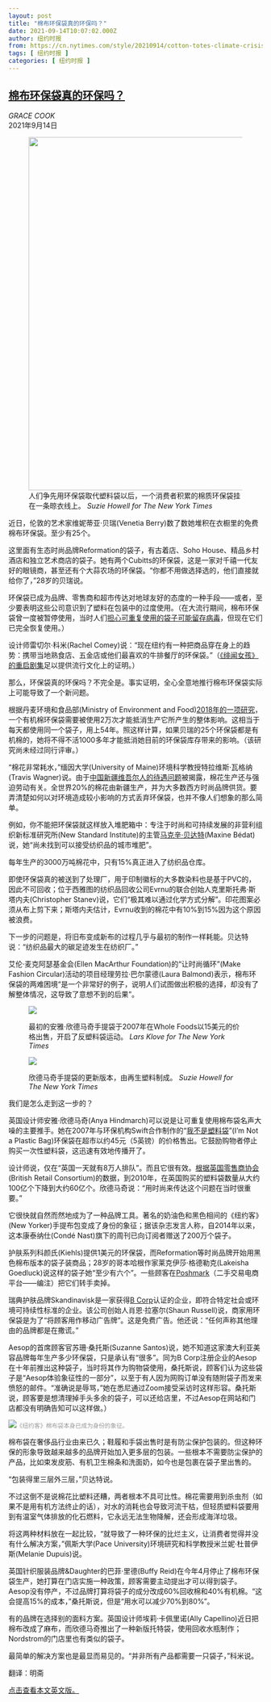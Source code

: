 ```yaml
---
layout: post
title: "棉布环保袋真的环保吗？"
date: 2021-09-14T10:07:02.000Z
author: 纽约时报
from: https://cn.nytimes.com/style/20210914/cotton-totes-climate-crisis/
tags: [ 纽约时报 ]
categories: [ 纽约时报 ]
---
```

<!--1631614022000-->
[棉布环保袋真的环保吗？](https://cn.nytimes.com/style/20210914/cotton-totes-climate-crisis/)
------

<div>
<address>GRACE COOK</address><time pudate="2021-09-14 05:57:54" datetime="2021-09-14 05:57:54">2021年9月14日</time><figure class="article-span-photo"><img src="https://images.weserv.nl/?url=static01.nyt.com/images/2021/08/26/fashion/23cottontotes-1/merlin_193361730_5ce971f6-4f59-4569-b4ea-fb4a9257b6d7-master1050.jpg" width="1050" height="700"><figcaption>人们争先用环保袋取代塑料袋以后，一个消费者积累的棉质环保袋挂在一条晾衣线上。 <cite>Suzie Howell for The New York Times</cite></figcaption></figure><section class="article-body"><p>近日，伦敦的艺术家维妮蒂亚·贝瑞(Venetia Berry)数了数她堆积在衣橱里的免费棉布环保袋。至少有25个。</p><p>这里面有生态时尚品牌Reformation的袋子，有古着店、Soho House、精品乡村酒店和独立艺术商店的袋子。她有两个Cubitts的环保袋，这是一家对千禧一代友好的眼镜商，甚至还有个大蒜农场的环保袋。“你都不用做选择选的，他们直接就给你了，”28岁的贝瑞说。</p><p>环保袋已成为品牌、零售商和超市传达对地球友好的态度的一种手段——或者，至少要表明这些公司意识到了塑料在包装中的过度使用。（在大流行期间，棉布环保袋曾一度被暂停使用，当时人们<a href="https://www.nytimes.com/2020/04/24/us/california-plastic-bag-ban-coronavirus.html">担心可重复使用的袋子可能留存病毒</a>，但现在它们已完全恢复使用。）</p><p>设计师雷切尔·科米(Rachel Comey)说：“现在纽约有一种把商品穿在身上的趋势：携带当地熟食店、五金店或他们最喜欢的牛排餐厅的环保袋。”（<a href="https://www.nytimes.com/2021/07/13/style/logos-lose-their-power-on-the-new-gossip-girl.html">《绯闻女孩》的重启剧集</a>足以提供流行文化上的证明。）</p><p>那么，环保袋真的环保吗？不完全是。事实证明，全心全意地推行棉布环保袋实际上可能导致了一个新问题。</p><p>根据丹麦环境和食品部(Ministry of Environment and Food)<a rel="noopener noreferrer" target="_blank" href="https://www2.mst.dk/udgiv/publications/2018/02/978-87-93614-73-4.pdf">2018年的一项研究</a>，一个有机棉环保袋需要被使用2万次才能抵消生产它所产生的整体影响。这相当于每天都使用同一个袋子，用上54年。照这样计算，如果贝瑞的25个环保袋都是有机棉的，她将不得不活1000多年才能抵消她目前的环保袋库存带来的影响。（该研究尚未经过同行评审。）</p><p>“棉花非常耗水，”缅因大学(University of Maine)环境科学教授特拉维斯·瓦格纳(Travis Wagner)说。由于<a href="https://cn.nytimes.com/business/20210407/xinjiang-china-cotton-brands/">中国新疆维吾尔人的待遇问题</a>被揭露，棉花生产还与强迫劳动有关。全世界20%的棉花由新疆生产，并为大多数西方时尚品牌供货。要弄清楚如何以对环境造成较小影响的方式丢弃环保袋，也并不像人们想象的那么简单。</p><p>例如，你不能把环保袋就这样放入堆肥箱中：专注于时尚和可持续发展的非营利组织新标准研究所(New Standard Institute)的主管<a href="https://www.nytimes.com/2021/06/03/style/jeans-fashion-sustainability-.html">马克辛·贝达特</a>(Maxine Bédat)说，她“尚未找到可以接受纺织品的城市堆肥”。</p><p>每年生产的3000万吨棉花中，只有15%真正进入了纺织品仓库。</p><p>即使环保袋真的被送到了处理厂，用于印制徽标的大多数染料也是基于PVC的，因此不可回收；位于西雅图的纺织品回收公司Evrnu的联合创始人克里斯托弗·斯塔内夫(Christopher Stanev)说，它们“极其难以通过化学方式分解”。印花图案必须从布上剪下来；斯塔内夫估计，Evrnu收到的棉花中有10%到15%因为这个原因被浪费。</p><p>下一步的问题是，将旧布变成新布的过程几乎与最初的制作一样耗能。贝达特说：“纺织品最大的碳足迹发生在纺织厂。”</p><p>艾伦·麦克阿瑟基金会(Ellen MacArthur Foundation)的“让时尚循环”(Make Fashion Circular)活动的项目经理劳拉·巴尔蒙德(Laura Balmond)表示，棉布环保袋的两难困境“是一个非常好的例子，说明人们试图做出积极的选择，却没有了解整体情况，这导致了意想不到的后果”。</p><p><figure class="article-inline-photo"><img src="https://images.weserv.nl/?url=static01.nyt.com/images/2021/08/26/fashion/23COTTONTOTES-Anya-Hindmarch/23COTTONTOTES-Anya-Hindmarch-jumbo.jpg"></p><figcaption>最初的安雅·欣德马奇手提袋于2007年在Whole Foods以15美元的价格出售，开启了反塑料袋运动。 <cite>Lars Klove for The New York Times</cite></figcaption></figure><p><figure class="article-inline-photo"><img src="https://images.weserv.nl/?url=static01.nyt.com/images/2021/08/26/fashion/23cottontotes-plastic-bag/23cottontotes-plastic-bag-jumbo.jpg"></p><figcaption>欣德马奇手提袋的更新版本，由再生塑料制成。 <cite>Suzie Howell for The New York Times</cite></figcaption></figure><p>我们是怎么走到这一步的？</p><p>英国设计师安雅·欣德马奇(Anya Hindmarch)可以说是让可重复使用棉布袋名声大噪的主要推手。她在2007年与环保机构Swift合作制作的“<a rel="noopener noreferrer" target="_blank" href="https://gothamist.com/arts-entertainment/the-im-not-a-plastic-bag-craze-hits-new-york">我不是塑料袋</a>”(I’m Not a Plastic Bag)环保袋在超市以约45元（5英镑）的价格售出。它鼓励购物者停止购买一次性塑料袋，这迅速有效地传播开了。</p><p>设计师说，仅在“英国一天就有8万人排队”。而且它很有效。<a rel="noopener noreferrer" target="_blank" href="https://www.bbc.com/news/uk-11084876">根据英国零售商协会</a>(British Retail Consortium)的数据，到2010年，在英国购买的塑料袋数量从大约100亿个下降到大约60亿个。欣德马奇说：“用时尚来传达这个问题在当时很重要。”</p><p>它很快就自然而然地成为了一种品牌工具。著名的奶油色和黑色相间的《纽约客》(New Yorker)手提布包变成了身份的象征；据该杂志发言人称，自2014年以来，这本康泰纳仕(Condé Nast)旗下的周刊已向订阅者赠送了200万个袋子。</p><p>护肤系列科颜氏(Kiehls)提供1美元的环保袋，而Reformation等时尚品牌开始用黑色棉布版本的袋子装商品；28岁的哥本哈根作家莱克伊莎·格德勒克(Lakeisha Goedluck)说这样的袋子她“至少有六个”。一些顾客在<a rel="noopener noreferrer" target="_blank" href="https://poshmark.com/brand/Reformation-Women-Bags-Totes">Poshmark</a>（二手交易电商平台——编注）把它们转手卖掉。</p><p>瑞典护肤品牌Skandinavisk是一家获得<a href="https://www.nytimes.com/2019/10/17/business/certified-b-corps.html">B Corp</a>认证的企业，即符合特定社会或环境可持续性标准的企业。该公司创始人肖恩·拉塞尔(Shaun Russell)说，商家用环保袋是为了“将顾客用作移动广告牌”。这是免费广告。他还说：“任何声称其他理由的品牌都是在撒谎。”</p><p>Aesop的首席顾客官苏珊·桑托斯(Suzanne Santos)说，她不知道这家澳大利亚美容品牌每年生产多少环保袋，只是承认有“很多”。同为B Corp注册企业的Aesop在十年前推出这种袋子，当时将其作为购物袋使用，桑托斯说，顾客们认为这些袋子是“Aesop体验象征性的一部分”，以至于有人因为网购订单没有随附袋子而发来愤怒的邮件。“准确说是辱骂，”她在悉尼通过Zoom接受采访时这样形容。桑托斯说，顾客要是想清理掉手头多余的袋子，可以还给店里，不过Aesop在网站和门店都没有明确告知可以这样做。）</p><p><img src="https://images.weserv.nl/?url=static01.nyt.com/images/2021/08/23/fashion/23cottontotes-new-yorker/merlin_193361808_e77f6b27-ddae-4890-85c6-331b05692f21-master1050.jpg"><small style="color: #999;">《纽约客》棉布袋本身已成为身份的象征。</small></p><p>棉布袋在奢侈品行业由来已久；鞋履和手袋出售时是有防尘保护包装的。但这种环保的形象导致越来越多的品牌开始加入更多层的包装。一些根本不需要防尘保护的产品，比如束发皮筋、有机卫生棉条和洗面奶，如今也是包裹在袋子里出售的。</p><p>“包装得里三层外三层，”贝达特说。</p><p>不过这倒不是说棉花比塑料还糟，两者根本不具可比性。棉花需要用到杀虫剂（如果不是用有机方法终止的话），对水的消耗也会导致河流干枯，但轻质塑料袋要用到有温室气体排放的化石燃料，它永远无法生物降解，还会形成海洋垃圾。</p><p>将这两种材料放在一起比较，“就导致了一种环保的比烂主义，让消费者觉得并没有什么解决方案，”佩斯大学(Pace University)环境研究和科学教授米兰妮·杜普伊斯(Melanie Dupuis)说。</p><p>英国针织服装品牌&Daughter的巴菲·里德(Buffy Reid)在今年4月停止了棉布环保袋生产，她打算在门店实施一种政策，顾客需要主动提出才可以得到袋子。Aesop没有停产，不过品牌打算将袋子的成分改成60%回收棉和40%有机棉。“这会提高15%的成本，”桑托斯说，但是“用水可以减少70%到80%”。</p><p>有的品牌在选择别的面料方案。英国设计师埃莉·卡佩里诺(Ally Capellino)近日把棉布改成了麻布，而欣德马奇推出了一种新版托特袋，使用回收水瓶制作；Nordstrom的门店里也有类似的袋子。</p><p>最简单的解决方案也是最显而易见的。“并非所有产品都需要一只袋子，”科米说。</p></section><footer class="author-info"><p>翻译：明斋</p><p><a rel="nofollow" target="_blank" href="https://www.nytimes.com/2021/08/24/style/cotton-totes-climate-crisis.html">点击查看本文英文版。</a></p></footer>
</div>

